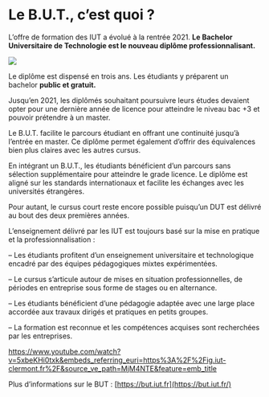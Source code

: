 # Le B.U.T., c’est quoi ?

  

L’offre de formation des IUT a évolué à la rentrée 2021. **Le Bachelor Universitaire de Technologie est le nouveau diplôme professionnalisant.**

[![](https://ig.iut-clermont.fr/wp-content/uploads/sites/3/2021/02/129266730_1760761570741520_1917207642655678900_o-700x368.jpg)](https://ig.iut-clermont.fr/formations/)

Le diplôme est dispensé en trois ans. Les étudiants y préparent un bachelor **public et gratuit.**

Jusqu’en 2021, les diplômés souhaitant poursuivre leurs études devaient opter pour une dernière année de licence pour atteindre le niveau bac +3 et pouvoir prétendre à un master.

Le B.U.T. facilite le parcours étudiant en offrant une continuité jusqu’à l’entrée en master. Ce diplôme permet également d’offrir des équivalences bien plus claires avec les autres cursus. 

  

En intégrant un B.U.T., les étudiants bénéficient d’un parcours sans sélection supplémentaire pour atteindre le grade licence. Le diplôme est aligné sur les standards internationaux et facilite les échanges avec les universités étrangères.

Pour autant, le cursus court reste encore possible puisqu’un DUT est délivré au bout des deux premières années.

  

L’enseignement délivré par les IUT est toujours basé sur la mise en pratique et la professionnalisation :

– Les étudiants profitent d’un enseignement universitaire et technologique encadré par des équipes pédagogiques mixtes expérimentées.

– Le cursus s’articule autour de mises en situation professionnelles, de périodes en entreprise sous forme de stages ou en alternance.

– Les étudiants bénéficient d’une pédagogie adaptée avec une large place accordée aux travaux dirigés et pratiques en petits groupes.

– La formation est reconnue et les compétences acquises sont recherchées par les entreprises.

https://www.youtube.com/watch?v=5xbeKHi0txk&embeds_referring_euri=https%3A%2F%2Fig.iut-clermont.fr%2F&source_ve_path=MjM4NTE&feature=emb_title
  

Plus d’informations sur le BUT : [](https://ig.iut-clermont.fr/formations/)[https://but.iut.fr](https://but.iut.fr/)